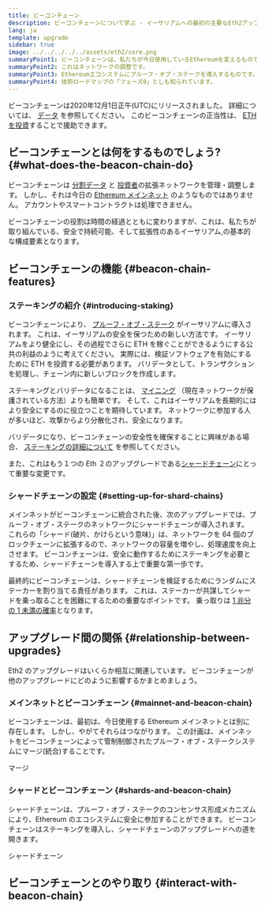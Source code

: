 ```yaml
---
title: ビーコンチェーン
description: ビーコンチェーンについて学ぶ - イーサリアムへの最初の主要なEth2アップグレード。
lang: ja
template: upgrade
sidebar: true
image: ../../../../../assets/eth2/core.png
summaryPoint1: ビーコンチェーンは、私たちが今日使用しているEthereumを変えるものではありません。
summaryPoint2: これはネットワークの調整です。
summaryPoint3: Ethereumエコシステムにプルーフ・オブ・ステークを導入するものです。
summaryPoint4: 技術ロードマップの「フェーズ0」としも知られています。
---
```


<UpgradeStatus isShipped date="発送しました！">
    ビーコンチェーンは2020年12月1日正午(UTC)にリリースされました。 詳細については、 <a href="https://beaconscan.com/">データ</a> を参照してください。 このビーコンチェーンの正当性は、 <a href="/staking/">ETHを投資</a>することで援助できます。
</UpgradeStatus>

## ビーコンチェーンとは何をするものでしょう? {#what-does-the-beacon-chain-do}

ビーコンチェーンは [分割データ](/eth2/shard-chains/) と [投資者](/staking/)の拡張ネットワークを管理・調整します。 しかし、それは今日の [Ethereum メインネット](/glossary/#mainnet) のようなものではありません。 アカウントやスマートコントラクトは処理できません。

ビーコンチェーンの役割は時間の経過とともに変わりますが、これは、私たちが取り組んでいる、安全で持続可能、そして拡張性のあるイーサリアム[ ](/eth2/vision/)の基本的な構成要素となります。

## ビーコンチェーンの機能 {#beacon-chain-features}

### ステーキングの紹介 {#introducing-staking}

ビーコンチェーンにより、 [プルーフ・オブ・ステーク](/developers/docs/consensus-mechanisms/pos/) がイーサリアムに導入されます。 これは、イーサリアムの安全を保つための新しい方法です。 イーサリアムをより健全にし、その過程でさらに ETH を稼ぐことができるようにする公共の利益のように考えてください。 実際には、検証ソフトウェアを有効にするために ETH を投資する必要があります。 バリデータとして、トランザクションを処理し、チェーン内に新しいブロックを作成します。

ステーキングとバリデータになることは、 [マイニング](/developers/docs/mining/) （現在ネットワークが保護されている方法）よりも簡単です。 そして、これはイーサリアムを長期的にはより安全にするのに役立つことを期待しています。 ネットワークに参加する人が多いほど、攻撃からより分散化され、安全になります。

<InfoBanner emoji=":money_bag:">
バリデータになり、ビーコンチェーンの安全性を確保することに興味がある場合、 <a href="/staking/">ステーキングの詳細について</a> を参照してください。
</InfoBanner>

また、これはもう１つの Eth ２のアップグレードである[シャードチェーン](/eth2/shard-chains/)にとって重要な変更です。

### シャードチェーンの設定 {#setting-up-for-shard-chains}

メインネットがビーコンチェーンに統合された後、次のアップグレードでは、プルーフ・オブ・ステークのネットワークにシャードチェーンが導入されます。 これらの「シャード(破片、かけらという意味)」は、ネットワークを 64 個のブロックチェーンに拡張するので、ネットワークの容量を増やし、処理速度を向上させます。 ビーコンチェーンは、安全に動作するためにステーキングを必要とするため、シャードチェーンを導入する上で重要な第一歩です。

最終的にビーコンチェーンは、シャードチェーンを検証するためにランダムにステーカーを割り当てる責任があります。 これは、ステーカーが共謀してシャードを乗っ取ることを困難にするための重要なポイントです。 乗っ取りは [1 兆分の 1 未満の確率](https://medium.com/@chihchengliang/minimum-committee-size-explained-67047111fa20)となります。

## アップグレード間の関係 {#relationship-between-upgrades}

Eth2 のアップグレードはいくらか相互に関連しています。 ビーコンチェーンが他のアップグレードにどのように影響するかまとめましょう。

### メインネットとビーコンチェーン {#mainnet-and-beacon-chain}

ビーコンチェーンは、最初は、今日使用する Ethereum メインネットとは別に存在します。 しかし、やがてそれらはつながります。 この計画は、メインネットをビーコンチェーンによって管制制御されたプルーフ・オブ・ステークシステムにマージ(統合)することです。

<ButtonLink to="/eth2/merge/">マージ</ButtonLink>

### シャードとビーコンチェーン {#shards-and-beacon-chain}

シャードチェーンは、プルーフ・オブ・ステークのコンセンサス形成メカニズムにより、Ethereum のエコシステムに安全に参加することができます。 ビーコンチェーンはステーキングを導入し、シャードチェーンのアップグレードへの道を開きます。

<ButtonLink to="/eth2/shard-chains/">シャードチェーン</ButtonLink>

<Divider />

## ビーコンチェーンとのやり取り {#interact-with-beacon-chain}

<Eth2BeaconChainActions />
